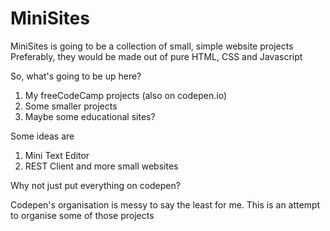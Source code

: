 # MiniSites
MiniSites is going to be a collection of small, simple website projects
Preferably, they would be made out of pure HTML, CSS and Javascript

So, what's going to be up here?
1. My freeCodeCamp projects (also on codepen.io)
2. Some smaller projects
3. Maybe some educational sites?

Some ideas are
1. Mini Text Editor
2. REST Client
and more small websites

Why not just put everything on codepen?

Codepen's organisation is messy to say the least for me. 
This is an attempt to organise some of those projects